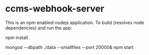 # ccms-webhook-server
This is an npm enabled nodejs application. To build (resolves node dependencies) and run the app:

  npm install
  
  mongod --dbpath ./data --smallfiles --port 20000&
  npm start
